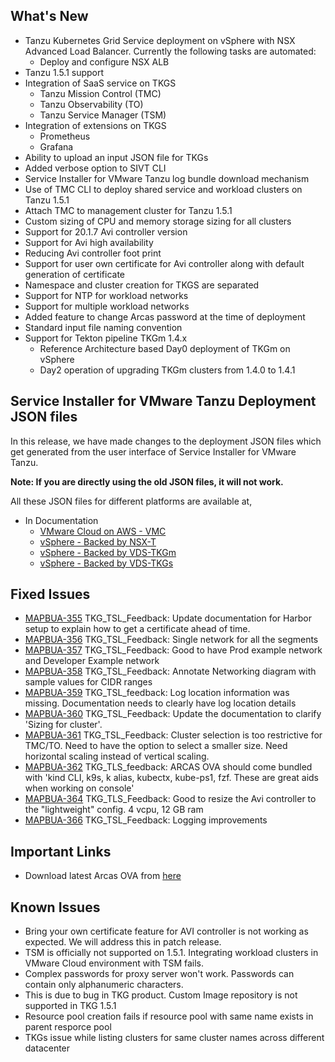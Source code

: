 ## What's New

- Tanzu Kubernetes Grid Service deployment on vSphere with NSX Advanced Load Balancer. Currently the following tasks are automated:
    - Deploy and configure NSX ALB
- Tanzu 1.5.1 support
- Integration of SaaS service on TKGS
    - Tanzu Mission Control (TMC)
    - Tanzu Observability (TO)
    - Tanzu Service Manager (TSM)
- Integration of extensions on TKGS
    - Prometheus
    - Grafana
- Ability to upload an input JSON file for TKGs
- Added verbose option to SIVT CLI
- Service Installer for VMware Tanzu log bundle download mechanism
- Use of TMC CLI to deploy shared service and workload clusters on Tanzu 1.5.1
- Attach TMC to management cluster for Tanzu 1.5.1
- Custom sizing of CPU and memory storage sizing for all clusters
- Support for 20.1.7 Avi controller version
- Support for Avi high availability
- Reducing Avi controller foot print
- Support for user own certificate for Avi controller along with default generation of certificate
- Namespace and cluster creation for TKGS are separated
- Support for NTP for workload networks
- Support for multiple workload networks
- Added feature to change Arcas password at the time of deployment
- Standard input file naming convention
- Support for Tekton pipeline TKGm 1.4.x
    - Reference Architecture based Day0 deployment of TKGm on vSphere
    - Day2 operation of upgrading TKGm clusters from 1.4.0 to 1.4.1

## Service Installer for VMware Tanzu Deployment JSON files 
In this release, we have made changes to the deployment JSON files which get generated from the user interface of Service Installer for VMware Tanzu. 

**Note: If you are directly using the old JSON files, it will not work.**

All these JSON files for different platforms are available at,
- In Documentation
    - [VMware Cloud on AWS - VMC](./VMware%20Cloud%20on%20AWS%20-%20VMC/TKOonVMConAWS.md#sample-input-file) 
    - [vSphere - Backed by NSX-T](./vSphere%20-%20Backed%20by%20NSX-T/tkoVsphereNSXT.md#sample-input-file) 
    - [vSphere - Backed by VDS-TKGm](./vSphere%20-%20Backed%20by%20VDS/TKGm/TKOonVsphereVDStkg.md#sample-input-file) 
    - [vSphere - Backed by VDS-TKGs](./vSphere%20-%20Backed%20by%20VDS/TKGs/TKOonVsphereVDStkgs.md#sample-input-file)

## Fixed Issues
- [MAPBUA-355](https://jira.eng.vmware.com/browse/MAPBUA-355) TKG_TSL_Feedback: Update documentation for Harbor setup to explain how to get a certificate ahead of time.
- [MAPBUA-356](https://jira.eng.vmware.com/browse/MAPBUA-356)	TKG_TSL_Feedback: Single network for all the segments
- [MAPBUA-357](https://jira.eng.vmware.com/browse/MAPBUA-357)	TKG_TSL_Feedback: Good to have Prod example network and Developer Example network
- [MAPBUA-358](https://jira.eng.vmware.com/browse/MAPBUA-358)	TKG_TSL_Feedback: Annotate Networking diagram with sample values for CIDR ranges
- [MAPBUA-359](https://jira.eng.vmware.com/browse/MAPBUA-359)	TKG_TSL_feedback: Log location information was missing. Documentation needs to clearly have log location details
- [MAPBUA-360](https://jira.eng.vmware.com/browse/MAPBUA-360)	TKG_TSL_Feedback: Update the documentation to clarify 'Sizing for cluster'.
- [MAPBUA-361](https://jira.eng.vmware.com/browse/MAPBUA-361)	TKG_TSL_Feedback: Cluster selection is too restrictive for TMC/TO. Need to have the option to select a smaller size. Need horizontal scaling instead of vertical scaling.
- [MAPBUA-362](https://jira.eng.vmware.com/browse/MAPBUA-362)	TKG_TLS_feedback: ARCAS OVA should come bundled with 'kind CLI, k9s, k alias, kubectx, kube-ps1, fzf. These are great aids when working on console'
- [MAPBUA-364](https://jira.eng.vmware.com/browse/MAPBUA-364)	TKG_TLS_Feedback: Good to resize the Avi controller to the "lightweight" config. 4 vcpu, 12 GB ram
- [MAPBUA-366](https://jira.eng.vmware.com/browse/MAPBUA-366)	TKG_TSL_Feedback: Logging improvements

## Important Links
- Download latest Arcas OVA from [here](https://marketplace.cloud.vmware.com/services/details/service-installer-for-vmware-tanzu-1?slug=true)

## Known Issues
- Bring your own certificate feature for AVI controller is not working as expected. We will address this in patch release.
- TSM is officially not supported on 1.5.1. Integrating workload clusters in VMware Cloud environment with TSM fails.
- Complex passwords for proxy server won't work. Passwords can contain only alphanumeric characters.
- This is due to bug in TKG product. Custom Image repository is not supported in TKG 1.5.1
- Resource pool creation fails if resource pool with same name exists in parent resporce pool
- TKGs issue while listing clusters for same cluster names across different datacenter
